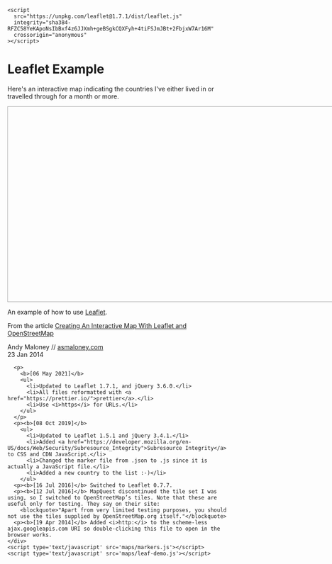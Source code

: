  <link
      rel="stylesheet"
      href="https://unpkg.com/leaflet@1.7.1/dist/leaflet.css"
      integrity="sha384-VzLXTJGPSyTLX6d96AxgkKvE/LRb7ECGyTxuwtpjHnVWVZs2gp5RDjeM/tgBnVdM"
      crossorigin="anonymous"
    />

   <script
      src="https://unpkg.com/jquery@3.6.0/dist/jquery.min.js"
      integrity="sha384-vtXRMe3mGCbOeY7l30aIg8H9p3GdeSe4IFlP6G8JMa7o7lXvnz3GFKzPxzJdPfGK"
      crossorigin="anonymous"
    ></script>
    <script
      src="https://unpkg.com/leaflet@1.7.1/dist/leaflet.js"
      integrity="sha384-RFZC58YeKApoNsIbBxf4z6JJXmh+geBSgkCQXFyh+4tiFSJmJBt+2FbjxW7Ar16M"
      crossorigin="anonymous"
    ></script>
 <h1>Leaflet Example</h1>

   <p>Here's an interactive map indicating the countries I've either lived in or travelled through for a month or more.

   <div id="map" style="width: 800px; height: 440px; border: 1px solid #AAA;"></div>

   <div>
      <p>An example of how to use <a href="https://leafletjs.com/" target="_blank">Leaflet</a>.
      <p>From the article <a href="https://asmaloney.com/2014/01/code/creating-an-interactive-map-with-leaflet-and-openstreetmap" target="_blank">Creating An Interactive Map With Leaflet and OpenStreetMap</a>
      <p>Andy Maloney // <a href="https://asmaloney.com" target="_blank">asmaloney.com</a>
      <br/>23 Jan 2014

      <p>
        <b>[06 May 2021]</b>        
        <ul>
          <li>Updated to Leaflet 1.7.1, and jQuery 3.6.0.</li>
          <li>All files reformatted with <a href="https://prettier.io/">prettier</a>.</li>
          <li>Use <i>https</i> for URLs.</li>
        </ul>
      </p>
      <p><b>[08 Oct 2019]</b>
        <ul>
          <li>Updated to Leaflet 1.5.1 and jQuery 3.4.1.</li>
          <li>Added <a href="https://developer.mozilla.org/en-US/docs/Web/Security/Subresource_Integrity">Subresource Integrity</a> to CSS and CDN JavaScript.</li>
          <li>Changed the marker file from .json to .js since it is actually a JavaScript file.</li>
          <li>Added a new country to the list :-)</li>
        </ul>
      <p><b>[16 Jul 2016]</b> Switched to Leaflet 0.7.7.
      <p><b>[12 Jul 2016]</b> MapQuest discontinued the tile set I was using, so I switched to OpenStreetMap’s tiles. Note that these are useful only for testing. They say on their site:
        <blockquote>"Apart from very limited testing purposes, you should not use the tiles supplied by OpenStreetMap.org itself."</blockquote>
      <p><b>[19 Apr 2014]</b> Added <i>http:</i> to the scheme-less ajax.googleapis.com URI so double-clicking this file to open in the browser works.
    </div>
    <script type='text/javascript' src='maps/markers.js'></script>
    <script type='text/javascript' src='maps/leaf-demo.js'></script>
